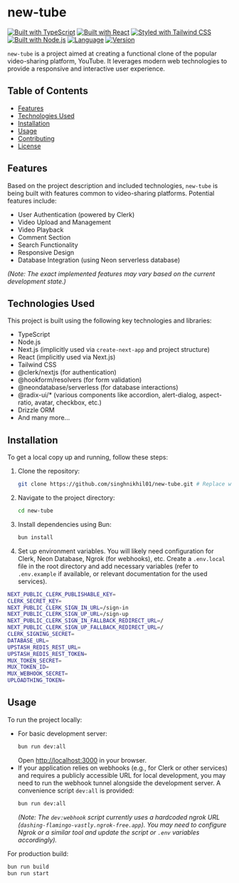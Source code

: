 # new-tube

[![Built with TypeScript](https://img.shields.io/badge/Built%20with-TypeScript-007ACC?style=for-the-badge&logo=typescript&logoColor=white)](https://www.typescriptlang.org/)
[![Built with React](https://img.shields.io/badge/Built%20with-React-61DAFB?style=for-the-badge&logo=react&logoColor=white)](https://reactjs.org/)
[![Styled with Tailwind CSS](https://img.shields.io/badge/Styled%20with-Tailwind%20CSS-38B2AC?style=for-the-badge&logo=tailwind-css&logoColor=white)](https://tailwindcss.com/)
[![Built with Node.js](https://img.shields.io/badge/Built%20with-Node.js-339933?style=for-the-badge&logo=node.js&logoColor=white)](https://nodejs.org/)
[![Language](https://img.shields.io/badge/Language-TypeScript-yellow.svg?style=for-the-badge)](https://en.wikipedia.org/wiki/Programming_language)
[![Version](https://img.shields.io/badge/version-TypeScript-blue.svg?style=for-the-badge)]()

`new-tube` is a project aimed at creating a functional clone of the popular video-sharing platform, YouTube. It leverages modern web technologies to provide a responsive and interactive user experience.

## Table of Contents

- [Features](#features)
- [Technologies Used](#technologies-used)
- [Installation](#installation)
- [Usage](#usage)
- [Contributing](#contributing)
- [License](#license)

## Features

Based on the project description and included technologies, `new-tube` is being built with features common to video-sharing platforms. Potential features include:

*   User Authentication (powered by Clerk)
*   Video Upload and Management
*   Video Playback
*   Comment Section
*   Search Functionality
*   Responsive Design
*   Database Integration (using Neon serverless database)

*(Note: The exact implemented features may vary based on the current development state.)*

## Technologies Used

This project is built using the following key technologies and libraries:

*   TypeScript
*   Node.js
*   Next.js (implicitly used via `create-next-app` and project structure)
*   React (implicitly used via Next.js)
*   Tailwind CSS
*   @clerk/nextjs (for authentication)
*   @hookform/resolvers (for form validation)
*   @neondatabase/serverless (for database interactions)
*   @radix-ui/* (various components like accordion, alert-dialog, aspect-ratio, avatar, checkbox, etc.)
*   Drizzle ORM 
*   And many more...

## Installation

To get a local copy up and running, follow these steps:

1.  Clone the repository:
    ```bash
    git clone https://github.com/singhnikhil01/new-tube.git # Replace with actual repo URL
    ```
2.  Navigate to the project directory:
    ```bash
    cd new-tube
    ```
3.  Install dependencies using Bun:
    ```bash
    bun install
    ```
4.  Set up environment variables. You will likely need configuration for Clerk, Neon Database, Ngrok (for webhooks), etc. Create a `.env.local` file in the root directory and add necessary variables (refer to `.env.example` if available, or relevant documentation for the used services).

```bash
NEXT_PUBLIC_CLERK_PUBLISHABLE_KEY=
CLERK_SECRET_KEY=
NEXT_PUBLIC_CLERK_SIGN_IN_URL=/sign-in
NEXT_PUBLIC_CLERK_SIGN_UP_URL=/sign-up
NEXT_PUBLIC_CLERK_SIGN_IN_FALLBACK_REDIRECT_URL=/
NEXT_PUBLIC_CLERK_SIGN_UP_FALLBACK_REDIRECT_URL=/
CLERK_SIGNING_SECRET=
DATABASE_URL=
UPSTASH_REDIS_REST_URL=
UPSTASH_REDIS_REST_TOKEN=
MUX_TOKEN_SECRET=
MUX_TOKEN_ID=
MUX_WEBHOOK_SECRET=
UPLOADTHING_TOKEN=
```

## Usage

To run the project locally:

*   For basic development server:
    ```bash
    bun run dev:all
    ```
    Open [http://localhost:3000](http://localhost:3000) in your browser.
*   If your application relies on webhooks (e.g., for Clerk or other services) and requires a publicly accessible URL for local development, you may need to run the webhook tunnel alongside the development server. A convenience script `dev:all` is provided:
    ```bash
    bun run dev:all
    ```
    *(Note: The `dev:webhook` script currently uses a hardcoded ngrok URL (`dashing-flamingo-vastly.ngrok-free.app`). You may need to configure Ngrok or a similar tool and update the script or `.env` variables accordingly).*

For production build:

```bash
bun run build
bun run start
```
